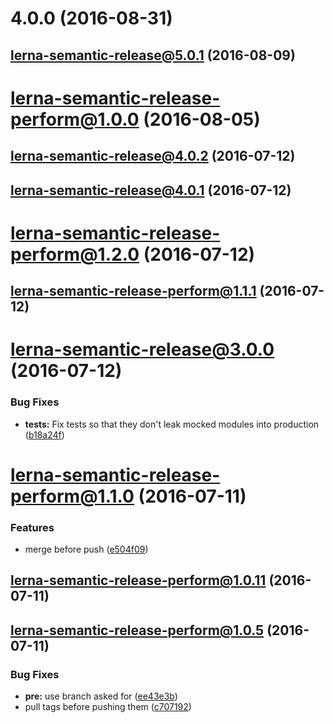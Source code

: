<a name="4.0.0"></a>
# 4.0.0 (2016-08-31)



<a name="lerna-semantic-release@5.0.1"></a>
## lerna-semantic-release@5.0.1 (2016-08-09)



<a name="lerna-semantic-release-perform@1.0.0"></a>
# lerna-semantic-release-perform@1.0.0 (2016-08-05)



<a name="lerna-semantic-release@4.0.2"></a>
## lerna-semantic-release@4.0.2 (2016-07-12)



<a name="lerna-semantic-release@4.0.1"></a>
## lerna-semantic-release@4.0.1 (2016-07-12)



<a name="lerna-semantic-release-perform@1.2.0"></a>
# lerna-semantic-release-perform@1.2.0 (2016-07-12)



<a name="lerna-semantic-release-perform@1.1.1"></a>
## lerna-semantic-release-perform@1.1.1 (2016-07-12)



<a name="lerna-semantic-release@3.0.0"></a>
# lerna-semantic-release@3.0.0 (2016-07-12)


### Bug Fixes

* **tests:** Fix tests so that they don't leak mocked modules into production ([b18a24f](https://github.com/atlassian/lerna-semantic-release/commit/b18a24f))



<a name="lerna-semantic-release-perform@1.1.0"></a>
# lerna-semantic-release-perform@1.1.0 (2016-07-11)


### Features

* merge before push ([e504f09](https://github.com/atlassian/lerna-semantic-release/commit/e504f09))



<a name="lerna-semantic-release-perform@1.0.11"></a>
## lerna-semantic-release-perform@1.0.11 (2016-07-11)



<a name="lerna-semantic-release-perform@1.0.5"></a>
## lerna-semantic-release-perform@1.0.5 (2016-07-11)


### Bug Fixes

* **pre:** use branch asked for ([ee43e3b](https://github.com/atlassian/lerna-semantic-release/commit/ee43e3b))
* pull tags before pushing them ([c707192](https://github.com/atlassian/lerna-semantic-release/commit/c707192))



